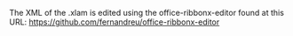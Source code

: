 The XML of the .xlam is edited using the office-ribbonx-editor found at this URL:
https://github.com/fernandreu/office-ribbonx-editor

